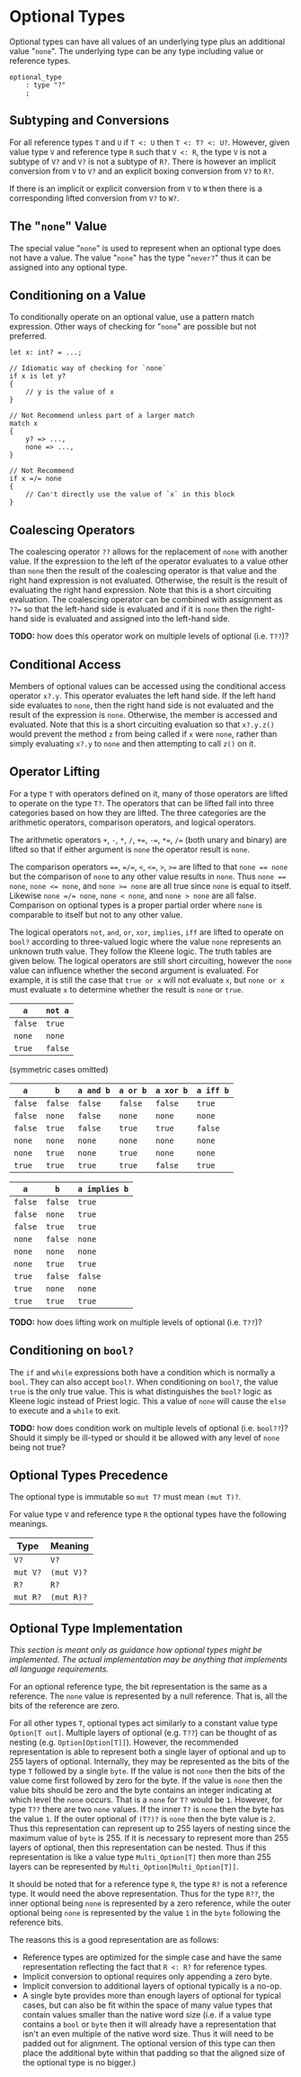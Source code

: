 # Optional Types

Optional types can have all values of an underlying type plus an additional value "`none`". The
underlying type can be any type including value or reference types.

```grammar
optional_type
    : type "?"
    ;
```

## Subtyping and Conversions

For all reference types `T` and `U` if `T <: U` then `T <: T? <: U?`. However, given value type `V`
and reference type `R` such that `V <: R`, the type `V` is not a subtype of `V?` and `V?` is not a
subtype of `R?`. There is however an implicit conversion from `V` to `V?` and an explicit boxing
conversion from `V?` to `R?`.

If there is an implicit or explicit conversion from `V` to `W` then there is a corresponding lifted
conversion from `V?` to `W?`.

## The "`none`" Value

The special value "`none`" is used to represent when an optional type does not have a value. The
value "`none`" has the type "`never?`" thus it can be assigned into any optional type.

## Conditioning on a Value

To conditionally operate on an optional value, use a pattern match expression. Other ways of
checking for "`none`" are possible but not preferred.

```azoth
let x: int? = ...;

// Idiomatic way of checking for `none`
if x is let y?
{
    // y is the value of x
}

// Not Recommend unless part of a larger match
match x
{
    y? => ...,
    none => ...,
}

// Not Recommend
if x =/= none
{
    // Can't directly use the value of `x` in this block
}
```

## Coalescing Operators

The coalescing operator `??` allows for the replacement of `none` with another value. If the
expression to the left of the operator evaluates to a value other than `none` then the result of the
coalescing operator is that value and the right hand expression is not evaluated. Otherwise, the
result is the result of evaluating the right hand expression. Note that this is a short circuiting
evaluation. The coalescing operator can be combined with assignment as `??=` so that the left-hand
side is evaluated and if it is `none` then the right-hand side is evaluated and assigned into the
left-hand side.

**TODO:** how does this operator work on multiple levels of optional (i.e. `T??`)?

## Conditional Access

Members of optional values can be accessed using the conditional access operator `x?.y`. This
operator evaluates the left hand side. If the left hand side evaluates to `none`, then the right
hand side is not evaluated and the result of the expression is `none`. Otherwise, the member is
accessed and evaluated. Note that this is a short circuiting evaluation so that `x?.y.z()` would
prevent the method `z` from being called if `x` were `none`, rather than simply evaluating `x?.y` to
`none` and then attempting to call `z()` on it.

## Operator Lifting

For a type `T` with operators defined on it, many of those operators are lifted to operate on the
type `T?`. The operators that can be lifted fall into three categories based on how they are lifted.
The three categories are the arithmetic operators, comparison operators, and logical operators.

The arithmetic operators `+`, `-`, `*`, `/`, `+=`, `-=`, `*=`, `/=` (both unary and binary) are
lifted so that if either argument is `none` the operator result is `none`.

The comparison operators `==`, `=/=`, `<`, `<=`, `>`, `>=` are lifted to that `none == none` but the
comparison of `none` to any other value results in `none`. Thus `none == none`, `none <= none`, and
`none >= none` are all true since `none` is equal to itself. Likewise `none =/= none`, `none <
none`, and `none > none` are all false. Comparison on optional types is a proper partial order where
`none` is comparable to itself but not to any other value.

The logical operators `not`, `and`, `or`, `xor`, `implies`, `iff` are lifted to operate on `bool?`
according to three-valued logic where the value `none` represents an unknown truth value. They
follow the Kleene logic. The truth tables are given below. The logical operators are still short
circuiting, however the `none` value can influence whether the second argument is evaluated. For
example, it is still the case that `true or x` will not evaluate `x`, but `none or x` must evaluate
`x` to determine whether the result is `none` or `true`.

| `a`     | `not a` |
| ------- | ------- |
| `false` | `true`  |
| `none`  | `none`  |
| `true`  | `false` |

(symmetric cases omitted)

| `a`     | `b`     | `a and b` | `a or b` | `a xor b` | `a iff b` |
| ------- | ------- | --------- | -------- | --------- | --------- |
| `false` | `false` | `false`   | `false`  | `false`   | `true`    |
| `false` | `none`  | `false`   | `none`   | `none`    | `none`    |
| `false` | `true`  | `false`   | `true`   | `true`    | `false`   |
| `none`  | `none`  | `none`    | `none`   | `none`    | `none`    |
| `none`  | `true`  | `none`    | `true`   | `none`    | `none`    |
| `true`  | `true`  | `true`    | `true`   | `false`   | `true`    |

| `a`     | `b`     | `a implies b` |
| ------- | ------- | ------------- |
| `false` | `false` | `true`        |
| `false` | `none`  | `true`        |
| `false` | `true`  | `true`        |
| `none`  | `false` | `none`        |
| `none`  | `none`  | `none`        |
| `none`  | `true`  | `true`        |
| `true`  | `false` | `false`       |
| `true`  | `none`  | `none`        |
| `true`  | `true`  | `true`        |

**TODO:** how does lifting work on multiple levels of optional (i.e. `T??`)?

## Conditioning on `bool?`

The `if` and `while` expressions both have a condition which is normally a `bool`. They can also
accept `bool?`. When conditioning on `bool?`, the value `true` is the only true value. This is what
distinguishes the `bool?` logic as Kleene logic instead of Priest logic. This a value of `none` will
cause the `else` to execute and a `while` to exit.

**TODO:** how does condition work on multiple levels of optional (i.e. `bool??`)? Should it simply
be ill-typed or should it be allowed with any level of `none` being not true?

## Optional Types Precedence

The optional type is immutable so `mut T?` must mean `(mut T)?`.

For value type `V` and reference type `R` the optional types have the following meanings.

| Type     | Meaning    |
| -------- | ---------- |
| `V?`     | `V?`       |
| `mut V?` | `(mut V)?` |
| `R?`     | `R?`       |
| `mut R?` | `(mut R)?` |

## Optional Type Implementation

*This section is meant only as guidance how optional types might be implemented. The actual
implementation may be anything that implements all language requirements.*

For an optional reference type, the bit representation is the same as a reference. The `none` value
is represented by a null reference. That is, all the bits of the reference are zero.

For all other types `T`, optional types act similarly to a constant value type `Option[T out]`.
Multiple layers of optional (e.g. `T??`) can be thought of as nesting (e.g. `Option[Option[T]]`).
However, the recommended representation is able to represent both a single layer of optional and up
to 255 layers of optional. Internally, they may be represented as the bits of the type `T` followed
by a single `byte`. If the value is not `none` then the bits of the value come first followed by
zero for the byte. If the value is `none` then the value bits should be zero and the byte contains
an integer indicating at which level the `none` occurs. That is a `none` for `T?` would be `1`.
However, for type `T??` there are two `none` values. If the inner `T?` is `none` then the byte has
the value `1`. If the outer optional of `(T?)?` is `none` then the byte value is `2`. Thus this
representation can represent up to 255 layers of nesting since the maximum value of `byte` is 255.
If it is necessary to represent more than 255 layers of optional, then this representation can be
nested. Thus if this representation is like a value type `Multi_Option[T]` then more than 255 layers
can be represented by `Multi_Option[Multi_Option[T]]`.

It should be noted that for a reference type `R`, the type `R?` is not a reference type. It would
need the above representation. Thus for the type `R??`, the inner optional being `none` is
represented by a zero reference, while the outer optional being `none` is represented by the value
`1` in the `byte` following the reference bits.

The reasons this is a good representation are as follows:

* Reference types are optimized for the simple case and have the same representation reflecting the
  fact that `R <: R?` for reference types.
* Implicit conversion to optional requires only appending a zero byte.
* Implicit conversion to additional layers of optional typically is a no-op.
* A single byte provides more than enough layers of optional for typical cases, but can also be fit
  within the space of many value types that contain values smaller than the native word size (i.e.
  if a value type contains a `bool` or `byte` then it will already have a representation that isn't
  an even multiple of the native word size. Thus it will need to be padded out for alignment. The
  optional version of this type can then place the additional byte within that padding so that the
  aligned size of the optional type is no bigger.)
